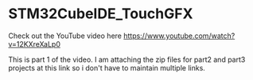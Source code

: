 # STM32CubeIDE_TouchGFX

Check out the YouTube video here https://www.youtube.com/watch?v=12KXreXaLp0

This is part 1 of the video. 
I am attaching the zip files for part2 and part3 projects at this link so i don't have to maintain multiple links.
